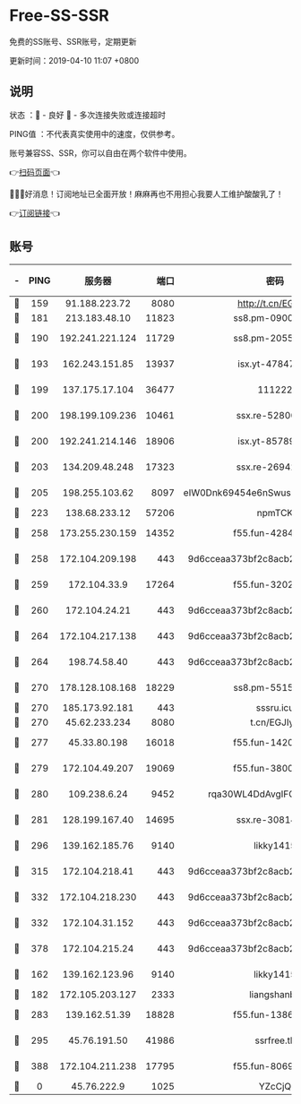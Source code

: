# Free-SS-SSR

免费的SS账号、SSR账号，定期更新

更新时间：2019-04-10 11:07 +0800

## 说明

状态     ：🙂 - 良好 🙁 - 多次连接失败或连接超时

PING值   ：不代表真实使用中的速度，仅供参考。

账号兼容SS、SSR，你可以自由在两个软件中使用。

👉[扫码页面](https://liesauer.github.io/Free-SS-SSR/)👈

🎉🎉🎉好消息！订阅地址已全面开放！麻麻再也不用担心我要人工维护酸酸乳了！

👉[订阅链接](https://www.liesauer.net/yogurt/subscribe?ACCESS_TOKEN=DAYxR3mMaZAsaqUb)👈

## 账号

|-|PING|服务器|端口|密码|加密方式|区域|
|:----:|:----:|:-----:|-----:|:----:|:----:|:----:|
|🙂|159|91.188.223.72|8080|http://t.cn/EGJIyrl|rc4-md5|RU|
|🙂|181|213.183.48.10|11823|ss8.pm-09004026|rc4-md5|RU|
|🙂|190|192.241.221.124|11729|ss8.pm-20551388|aes-256-cfb|US|
|🙂|193|162.243.151.85|13937|isx.yt-47847621|aes-256-cfb|US|
|🙂|199|137.175.17.104|36477|111222|aes-256-cfb|US|
|🙂|200|198.199.109.236|10461|ssx.re-52800704|aes-256-cfb|US|
|🙂|200|192.241.214.146|18906|isx.yt-85789665|aes-256-cfb|US|
|🙂|203|134.209.48.248|17323|ssx.re-26942961|aes-256-cfb|US|
|🙂|205|198.255.103.62|8097|eIW0Dnk69454e6nSwuspv9DmS201tQ0D|aes-256-cfb|US|
|🙂|223|138.68.233.12|57206|npmTCK|rc4-md5|US|
|🙂|258|173.255.230.159|14352|f55.fun-42849450|aes-256-cfb|US|
|🙂|258|172.104.209.198|443|9d6cceaa373bf2c8acb22e60b6a58be6|aes-256-cfb|US|
|🙂|259|172.104.33.9|17264|f55.fun-32023519|aes-256-cfb|SG|
|🙂|260|172.104.24.21|443|9d6cceaa373bf2c8acb22e60b6a58be6|aes-256-cfb|US|
|🙂|264|172.104.217.138|443|9d6cceaa373bf2c8acb22e60b6a58be6|aes-256-cfb|US|
|🙂|264|198.74.58.40|443|9d6cceaa373bf2c8acb22e60b6a58be6|aes-256-cfb|US|
|🙂|270|178.128.108.168|18229|ss8.pm-55151453|aes-256-cfb|SG|
|🙂|270|185.173.92.181|443|sssru.icu|rc4-md5|RU|
|🙂|270|45.62.233.234|8080|t.cn/EGJIyrl|rc4-md5|CA|
|🙂|277|45.33.80.198|16018|f55.fun-14203121|aes-256-cfb|US|
|🙂|279|172.104.49.207|19069|f55.fun-38005392|aes-256-cfb|SG|
|🙂|280|109.238.6.24|9452|rqa30WL4DdAvgIFG6Fs3znzTa|aes-256-cfb|FR|
|🙂|281|128.199.167.40|14695|ssx.re-30814768|aes-256-cfb|SG|
|🙂|296|139.162.185.76|9140|likky1415|aes-256-cfb|DE|
|🙂|315|172.104.218.41|443|9d6cceaa373bf2c8acb22e60b6a58be6|aes-256-cfb|US|
|🙂|332|172.104.218.230|443|9d6cceaa373bf2c8acb22e60b6a58be6|aes-256-cfb|US|
|🙂|332|172.104.31.152|443|9d6cceaa373bf2c8acb22e60b6a58be6|aes-256-cfb|US|
|🙂|378|172.104.215.24|443|9d6cceaa373bf2c8acb22e60b6a58be6|aes-256-cfb|US|
|🙂|162|139.162.123.96|9140|likky1415|aes-256-cfb|JP|
|🙂|182|172.105.203.127|2333|liangshanbo|chacha20|JP|
|🙁|283|139.162.51.39|18828|f55.fun-13867294|aes-256-cfb|SG|
|🙁|295|45.76.191.50|41986|ssrfree.tk|aes-256-cfb|SG|
|🙁|388|172.104.211.238|17795|f55.fun-80693002|aes-256-cfb|US|
|🙁|0|45.76.222.9|1025|YZcCjQ|rc4-md5|JP|
